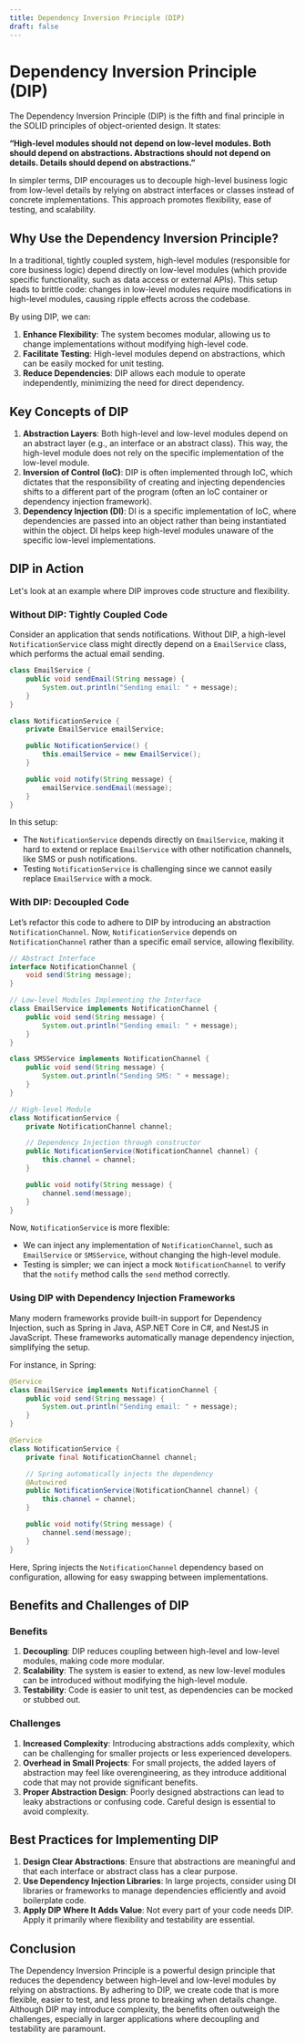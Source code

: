 ```yaml
---
title: Dependency Inversion Principle (DIP)
draft: false
---
```


# Dependency Inversion Principle (DIP)

The Dependency Inversion Principle (DIP) is the fifth and final principle in the SOLID principles of object-oriented design. It states:

**“High-level modules should not depend on low-level modules. Both should depend on abstractions. Abstractions should not depend on details. Details should depend on abstractions.”**

In simpler terms, DIP encourages us to decouple high-level business logic from low-level details by relying on abstract interfaces or classes instead of concrete implementations. This approach promotes flexibility, ease of testing, and scalability.

## Why Use the Dependency Inversion Principle?

In a traditional, tightly coupled system, high-level modules (responsible for core business logic) depend directly on low-level modules (which provide specific functionality, such as data access or external APIs). This setup leads to brittle code: changes in low-level modules require modifications in high-level modules, causing ripple effects across the codebase.

By using DIP, we can:
1. **Enhance Flexibility**: The system becomes modular, allowing us to change implementations without modifying high-level code.
2. **Facilitate Testing**: High-level modules depend on abstractions, which can be easily mocked for unit testing.
3. **Reduce Dependencies**: DIP allows each module to operate independently, minimizing the need for direct dependency.

## Key Concepts of DIP

1. **Abstraction Layers**: Both high-level and low-level modules depend on an abstract layer (e.g., an interface or an abstract class). This way, the high-level module does not rely on the specific implementation of the low-level module.
2. **Inversion of Control (IoC)**: DIP is often implemented through IoC, which dictates that the responsibility of creating and injecting dependencies shifts to a different part of the program (often an IoC container or dependency injection framework).
3. **Dependency Injection (DI)**: DI is a specific implementation of IoC, where dependencies are passed into an object rather than being instantiated within the object. DI helps keep high-level modules unaware of the specific low-level implementations.

## DIP in Action

Let's look at an example where DIP improves code structure and flexibility.

### Without DIP: Tightly Coupled Code

Consider an application that sends notifications. Without DIP, a high-level `NotificationService` class might directly depend on a `EmailService` class, which performs the actual email sending.

```java
class EmailService {
    public void sendEmail(String message) {
        System.out.println("Sending email: " + message);
    }
}

class NotificationService {
    private EmailService emailService;

    public NotificationService() {
        this.emailService = new EmailService();
    }

    public void notify(String message) {
        emailService.sendEmail(message);
    }
}
```

In this setup:
- The `NotificationService` depends directly on `EmailService`, making it hard to extend or replace `EmailService` with other notification channels, like SMS or push notifications.
- Testing `NotificationService` is challenging since we cannot easily replace `EmailService` with a mock.

### With DIP: Decoupled Code

Let’s refactor this code to adhere to DIP by introducing an abstraction `NotificationChannel`. Now, `NotificationService` depends on `NotificationChannel` rather than a specific email service, allowing flexibility.

```java
// Abstract Interface
interface NotificationChannel {
    void send(String message);
}

// Low-level Modules Implementing the Interface
class EmailService implements NotificationChannel {
    public void send(String message) {
        System.out.println("Sending email: " + message);
    }
}

class SMSService implements NotificationChannel {
    public void send(String message) {
        System.out.println("Sending SMS: " + message);
    }
}

// High-level Module
class NotificationService {
    private NotificationChannel channel;

    // Dependency Injection through constructor
    public NotificationService(NotificationChannel channel) {
        this.channel = channel;
    }

    public void notify(String message) {
        channel.send(message);
    }
}
```

Now, `NotificationService` is more flexible:
- We can inject any implementation of `NotificationChannel`, such as `EmailService` or `SMSService`, without changing the high-level module.
- Testing is simpler; we can inject a mock `NotificationChannel` to verify that the `notify` method calls the `send` method correctly.

### Using DIP with Dependency Injection Frameworks

Many modern frameworks provide built-in support for Dependency Injection, such as Spring in Java, ASP.NET Core in C#, and NestJS in JavaScript. These frameworks automatically manage dependency injection, simplifying the setup.

For instance, in Spring:

```java
@Service
class EmailService implements NotificationChannel {
    public void send(String message) {
        System.out.println("Sending email: " + message);
    }
}

@Service
class NotificationService {
    private final NotificationChannel channel;

    // Spring automatically injects the dependency
    @Autowired
    public NotificationService(NotificationChannel channel) {
        this.channel = channel;
    }

    public void notify(String message) {
        channel.send(message);
    }
}
```

Here, Spring injects the `NotificationChannel` dependency based on configuration, allowing for easy swapping between implementations.

## Benefits and Challenges of DIP

### Benefits
1. **Decoupling**: DIP reduces coupling between high-level and low-level modules, making code more modular.
2. **Scalability**: The system is easier to extend, as new low-level modules can be introduced without modifying the high-level module.
3. **Testability**: Code is easier to unit test, as dependencies can be mocked or stubbed out.

### Challenges
1. **Increased Complexity**: Introducing abstractions adds complexity, which can be challenging for smaller projects or less experienced developers.
2. **Overhead in Small Projects**: For small projects, the added layers of abstraction may feel like overengineering, as they introduce additional code that may not provide significant benefits.
3. **Proper Abstraction Design**: Poorly designed abstractions can lead to leaky abstractions or confusing code. Careful design is essential to avoid complexity.

## Best Practices for Implementing DIP

1. **Design Clear Abstractions**: Ensure that abstractions are meaningful and that each interface or abstract class has a clear purpose.
2. **Use Dependency Injection Libraries**: In large projects, consider using DI libraries or frameworks to manage dependencies efficiently and avoid boilerplate code.
3. **Apply DIP Where It Adds Value**: Not every part of your code needs DIP. Apply it primarily where flexibility and testability are essential.

## Conclusion

The Dependency Inversion Principle is a powerful design principle that reduces the dependency between high-level and low-level modules by relying on abstractions. By adhering to DIP, we create code that is more flexible, easier to test, and less prone to breaking when details change. Although DIP may introduce complexity, the benefits often outweigh the challenges, especially in larger applications where decoupling and testability are paramount.